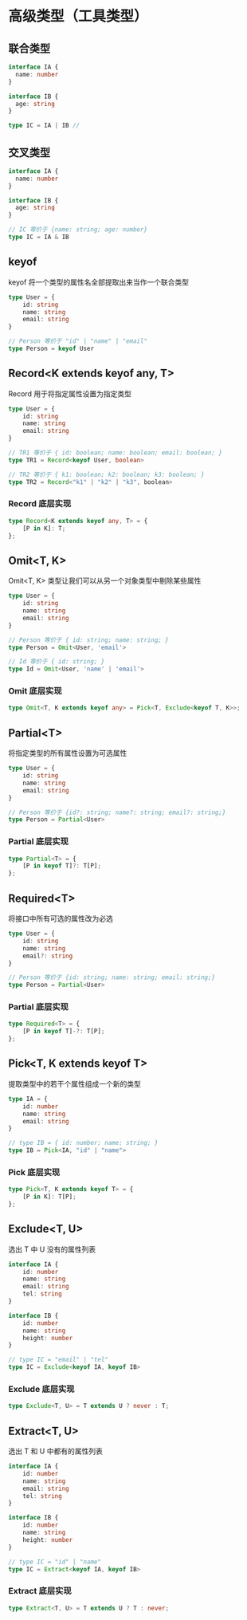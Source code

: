 # 高级类型（工具类型）

## 联合类型

```typescript
interface IA {
  name: number
}

interface IB {
  age: string
}

type IC = IA | IB // 
```

## 交叉类型

```typescript
interface IA {
  name: number
}

interface IB {
  age: string
}

// IC 等价于 {name: string; age: number}
type IC = IA & IB
```

## keyof

keyof 将一个类型的属性名全部提取出来当作一个联合类型

```typescript
type User = {
	id: string
	name: string
	email: string
}

// Person 等价于 "id" | "name" | "email"
type Person = keyof User
```

## Record<K extends keyof any, T>

Record 用于将指定属性设置为指定类型

```typescript
type User = {
	id: string
	name: string
	email: string
}

// TR1 等价于 { id: boolean; name: boolean; email: boolean; }
type TR1 = Record<keyof User, boolean>

// TR2 等价于 { k1: boolean; k2: boolean; k3: boolean; }
type TR2 = Record<"k1" | "k2" | "k3", boolean>
```


### Record 底层实现
```typescript
type Record<K extends keyof any, T> = {
    [P in K]: T;
};
```

## Omit<T, K>​

Omit<T, K>​ 类型让我们可以从另一个对象类型中剔除某些属性

```typescript
type User = {
	id: string
	name: string
	email: string
}

// Person 等价于 { id: string; name: string; }
type Person = Omit<User, 'email'>

// Id 等价于 { id: string; }
type Id = Omit<User, 'name' | 'email'>
```

### Omit 底层实现

```typescript
type Omit<T, K extends keyof any> = Pick<T, Exclude<keyof T, K>>;
```

## Partial\<T\>

将指定类型的所有属性设置为可选属性

```typescript
type User = {
	id: string
	name: string
	email: string
}

// Person 等价于 {id?: string; name?: string; email?: string;}
type Person = Partial<User>
```

### Partial 底层实现

```typescript
type Partial<T> = {
    [P in keyof T]?: T[P];
};
```

## Required\<T\>

将接口中所有可选的属性改为必选

```typescript
type User = {
	id: string
	name: string
	email?: string
}

// Person 等价于 {id: string; name: string; email: string;}
type Person = Partial<User>
```

### Partial 底层实现

```typescript
type Required<T> = {
    [P in keyof T]-?: T[P];
};
```

## Pick<T, K extends keyof T>

提取类型中的若干个属性组成一个新的类型

```typescript
type IA = {
    id: number
    name: string
    email: string
}

// type IB = { id: number; name: string; }
type IB = Pick<IA, "id" | "name">
```

### Pick 底层实现

```typescript
type Pick<T, K extends keyof T> = {
    [P in K]: T[P];
};
```

## Exclude<T, U>

选出 T 中 U 没有的属性列表

```typescript
interface IA {
    id: number
    name: string
    email: string
    tel: string
}

interface IB {
    id: number
    name: string
    height: number
}

// type IC = "email" | "tel"
type IC = Exclude<keyof IA, keyof IB>
```

### Exclude 底层实现

```typescript
type Exclude<T, U> = T extends U ? never : T;
```

## Extract<T, U>

选出 T 和 U 中都有的属性列表

```typescript
interface IA {
    id: number
    name: string
    email: string
    tel: string
}

interface IB {
    id: number
    name: string
    height: number
}

// type IC = "id" | "name"
type IC = Extract<keyof IA, keyof IB>
```

### Extract 底层实现

```typescript
type Extract<T, U> = T extends U ? T : never;
```

